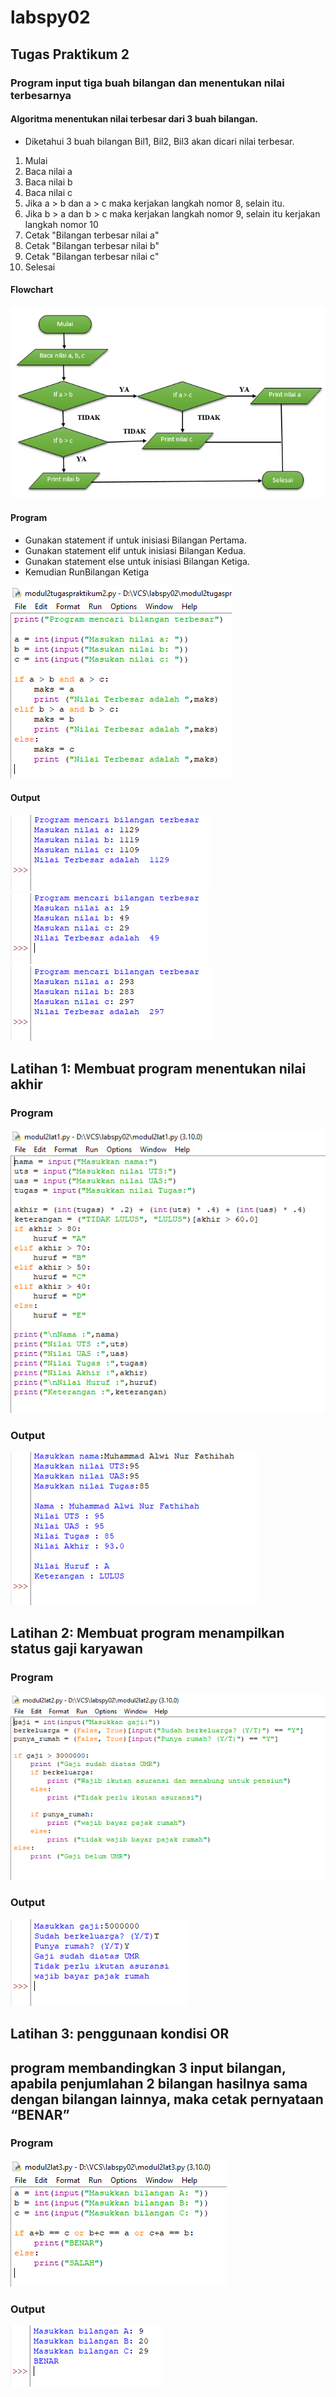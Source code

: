 # labspy02
## Tugas Praktikum 2
### Program input tiga buah bilangan dan menentukan nilai terbesarnya
#### Algoritma menentukan nilai terbesar dari 3 buah bilangan.
- Diketahui 3 buah bilangan Bil1, Bil2, Bil3 akan dicari nilai terbesar.

1. Mulai
2. Baca nilai a
3. Baca nilai b
4. Baca nilai c
6. Jika a > b dan a > c maka kerjakan langkah nomor 8, selain itu.
7. Jika b > a dan b > c maka kerjakan langkah nomor 9, selain itu kerjakan langkah nomor 10
8. Cetak "Bilangan terbesar nilai a"
9. Cetak "Bilangan terbesar nilai b"
10. Cetak "Bilangan terbesar nilai c"
11. Selesai
#### Flowchart
![IMG 1](screenshoot/flowchart.png)
#### Program
- Gunakan statement if untuk inisiasi Bilangan Pertama.
- Gunakan statement elif untuk inisiasi Bilangan Kedua.
- Gunakan statement else untuk inisiasi Bilangan Ketiga.
- Kemudian RunBilangan Ketiga

![IMG 2](screenshoot/TugasP2.png)
#### Output
![IMG 3](screenshoot/TugasP2.1.png)
![IMG 4](screenshoot/TugasP2.2.png)
![IMG 5](screenshoot/TugasP2.3.png)

## Latihan 1: Membuat program menentukan nilai akhir
### Program
![IMG 6](screenshoot/Latihan1.1.png)
### Output
![IMG 7](screenshoot/Latihan1.2.png)

## Latihan 2: Membuat program menampilkan status gaji karyawan
### Program
![IMG 8](screenshoot/Latihan2.1.png)
### Output
![IMG 9](screenshoot/Latihan2.2.png)

## Latihan 3: penggunaan kondisi OR
## program membandingkan 3 input bilangan, apabila penjumlahan 2 bilangan hasilnya sama dengan bilangan lainnya, maka cetak pernyataan “BENAR”
### Program
![IMG 10](screenshoot/Latihan3.1.png)
### Output
![IMG 11](screenshoot/Latihan3.2.png)
